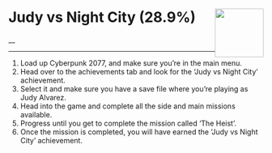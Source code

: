 # Judy vs Night City (28.9%) <img style="float: right;" src="https://cdn.cloudflare.steamstatic.com/steamcommunity/public/images/apps/1091500/0a1df4318c75f42845fc3a1a28739d8acea3b7e7.jpg" width="96" height="96">

__

---

1. Load up Cyberpunk 2077, and make sure you’re in the main menu. 
2. Head over to the achievements tab and look for the ‘Judy vs Night City’ achievement. 
3. Select it and make sure you have a save file where you’re playing as Judy Alvarez. 
4. Head into the game and complete all the side and main missions available. 
5. Progress until you get to complete the mission called ‘The Heist’. 
6. Once the mission is completed, you will have earned the ‘Judy vs Night City’ achievement.